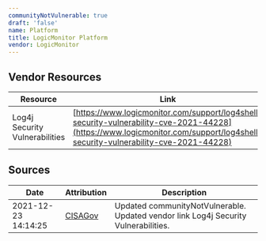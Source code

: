```yaml
---
communityNotVulnerable: true
draft: 'false'
name: Platform
title: LogicMonitor Platform
vendor: LogicMonitor
---
```


## Vendor Resources
| Resource | Link |
| --- | --- |
| Log4j Security Vulnerabilities | [https://www.logicmonitor.com/support/log4shell-security-vulnerability-cve-2021-44228](https://www.logicmonitor.com/support/log4shell-security-vulnerability-cve-2021-44228) |



## Sources
| Date | Attribution | Description |
| --- | --- | --- |
| 2021-12-23 14:14:25 | [CISAGov](https://raw.githubusercontent.com/cisagov/log4j-affected-db/develop/README.md) | Updated communityNotVulnerable. Updated vendor link Log4j Security Vulnerabilities.  |
